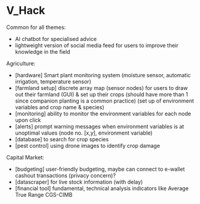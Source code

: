 # V_Hack
Common for all themes:
- AI chatbot for specialised advice
- lightweight version of social media feed for users to improve their knowledge in the field

Agriculture:
- [hardware] Smart plant monitoring system (moisture sensor, automatic irrigation, temperature sensor)
- [farmland setup] discrete array map (sensor nodes) for users to draw out their farmland (GUI) & set up their crops (should have more than 1 since companion planting is a common practice) (set up of environment variables and crop name & species)
- [monitoring] ability to monitor the environment variables for each node upon click
- [alerts] prompt warning messages when environment variables is at unoptimal values (node no. [x,y], environment variable)
- [database] to search for crop species
- [pest control] using drone images to identify crop damage

Capital Market:
- [budgeting] user-friendly budgeting, maybe can connect to e-wallet cashout transactions (privacy concern)?
- [datascraper] for live stock information (with delay)
- [financial tool] fundamental, technical analysis indicators like Average True Range CGS-CIMB
